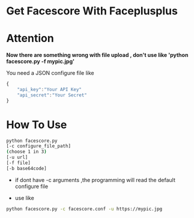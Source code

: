 # Get Facescore With Faceplusplus

# Attention
**Now there are something wrong with file upload , don't use like 'python facescore.py -f mypic.jpg'**

You need a JSON configure file like 
```js
{
    "api_key":"Your API Key"
    "api_secret":"Your Secret"
}
```

# How To Use
``` bash
python facescore.py 
[-c configure_file_path] 
(choose 1 in 3)
[-u url]
[-f file]
[-b base64code]
```
* if dont have -c arguments ,the programming will read the default configure file

* use like

```bash
python facescore.py -c facescore.conf -u https://mypic.jpg
```
